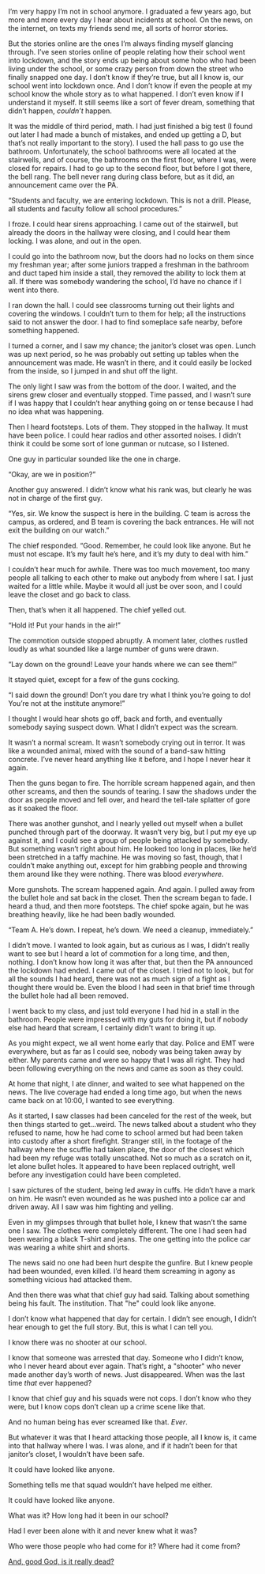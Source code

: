 I’m very happy I’m not in school anymore. I graduated a few years ago, but more and more every day I hear about incidents at school. On the news, on the internet, on texts my friends send me, all sorts of horror stories.

But the stories online are the ones I’m always finding myself glancing through. I’ve seen stories online of people relating how their school went into lockdown, and the story ends up being about some hobo who had been living under the school, or some crazy person from down the street who finally snapped one day. I don’t know if they’re true, but all I know is, our school went into lockdown once. And I don’t know if even the people at my school know the whole story as to what happened. I don’t even know if I understand it myself. It still seems like a sort of fever dream, something that didn’t happen, *couldn’t* happen.

It was the middle of third period, math. I had just finished a big test (I found out later I had made a bunch of mistakes, and ended up getting a D, but that’s not really important to the story). I used the hall pass to go use the bathroom. Unfortunately, the school bathrooms were all located at the stairwells, and of course, the bathrooms on the first floor, where I was, were closed for repairs. I had to go up to the second floor, but before I got there, the bell rang. The bell never rang during class before, but as it did, an announcement came over the PA.

“Students and faculty, we are entering lockdown. This is not a drill. Please, all students and faculty follow all school procedures.”

I froze. I could hear sirens approaching. I came out of the stairwell, but already the doors in the hallway were closing, and I could hear them locking. I was alone, and out in the open.

I could go into the bathroom now, but the doors had no locks on them since my freshman year; after some juniors trapped a freshman in the bathroom and duct taped him inside a stall, they removed the ability to lock them at all. If there was somebody wandering the school, I’d have no chance if I went into there.

I ran down the hall. I could see classrooms turning out their lights and covering the windows. I couldn’t turn to them for help; all the instructions said to not answer the door. I had to find someplace safe nearby, before something happened.

I turned a corner, and I saw my chance; the janitor’s closet was open. Lunch was up next period, so he was probably out setting up tables when the announcement was made. He wasn’t in there, and it could easily be locked from the inside, so I jumped in and shut off the light.

The only light I saw was from the bottom of the door. I waited, and the sirens grew closer and eventually stopped. Time passed, and I wasn’t sure if I was happy that I couldn’t hear anything going on or tense because I had no idea what was happening.

Then I heard footsteps. Lots of them. They stopped in the hallway. It must have been police. I could hear radios and other assorted noises. I didn’t think it could be some sort of lone gunman or nutcase, so I listened.

One guy in particular sounded like the one in charge.

“Okay, are we in position?”

Another guy answered. I didn’t know what his rank was, but clearly he was not in charge of the first guy.

“Yes, sir. We know the suspect is here in the building. C team is across the campus, as ordered, and B team is covering the back entrances. He will not exit the building on our watch.”

The chief responded. “Good. Remember, he could look like anyone. But he must not escape. It’s my fault he’s here, and it’s my duty to deal with him.”

I couldn’t hear much for awhile. There was too much movement, too many people all talking to each other to make out anybody from where I sat. I just waited for a little while. Maybe it would all just be over soon, and I could leave the closet and go back to class.

Then, that’s when it all happened. The chief yelled out.

“Hold it! Put your hands in the air!”

The commotion outside stopped abruptly. A moment later, clothes rustled loudly as what sounded like a large number of guns were drawn.

“Lay down on the ground! Leave your hands where we can see them!”

It stayed quiet, except for a few of the guns cocking.

“I said down the ground! Don’t you dare try what I think you’re going to do! You’re not at the institute anymore!”

I thought I would hear shots go off, back and forth, and eventually somebody saying suspect down. What I didn’t expect was the scream.

It wasn’t a normal scream. It wasn’t somebody crying out in terror. It was like a wounded animal, mixed with the sound of a band-saw hitting concrete. I’ve never heard anything like it before, and I hope I never hear it again.

Then the guns began to fire. The horrible scream happened again, and then other screams, and then the sounds of tearing. I saw the shadows under the door as people moved and fell over, and heard the tell-tale splatter of gore as it soaked the floor.

There was another gunshot, and I nearly yelled out myself when a bullet punched through part of the doorway. It wasn’t very big, but I put my eye up against it, and I could see a group of people being attacked by somebody. But something wasn’t right about him. He looked too long in places, like he’d been stretched in a taffy machine. He was moving so fast, though, that I couldn’t make anything out, except for him grabbing people and throwing them around like they were nothing. There was blood *everywhere*.

More gunshots. The scream happened again. And again. I pulled away from the bullet hole and sat back in the closet. Then the scream began to fade. I heard a thud, and then more footsteps. The chief spoke again, but he was breathing heavily, like he had been badly wounded.

“Team A. He’s down. I repeat, he’s down. We need a cleanup, immediately.”

I didn’t move. I wanted to look again, but as curious as I was, I didn’t really want to see but I heard a lot of commotion for a long time, and then, nothing. I don’t know how long it was after that, but then the PA announced the lockdown had ended. I came out of the closet. I tried not to look, but for all the sounds I had heard, there was not as much sign of a fight as I thought there would be. Even the blood I had seen in that brief time through the bullet hole had all been removed.

I went back to my class, and just told everyone I had hid in a stall in the bathroom. People were impressed with my guts for doing it, but if nobody else had heard that scream, I certainly didn't want to bring it up.

As you might expect, we all went home early that day. Police and EMT were everywhere, but as far as I could see, nobody was being taken away by either. My parents came and were so happy that I was all right. They had been following everything on the news and came as soon as they could.

At home that night, I ate dinner, and waited to see what happened on the news. The live coverage had ended a long time ago, but when the news came back on at 10:00, I wanted to see everything.

As it started, I saw classes had been canceled for the rest of the week, but then things started to get...weird. The news talked about a student who they refused to name, how he had come to school armed but had been taken into custody after a short firefight. Stranger still, in the footage of the hallway where the scuffle had taken place, the door of the closest which had been my refuge was totally unscathed. Not so much as a scratch on it, let alone bullet holes. It appeared to have been replaced outright, well before any investigation could have been completed.

I saw pictures of the student, being led away in cuffs. He didn’t have a mark on him. He wasn’t even wounded as he was pushed into a police car and driven away. All I saw was him fighting and yelling.

Even in my glimpses through that bullet hole, I knew that wasn’t the same one I saw. The clothes were completely different. The one I had seen had been wearing a black T-shirt and jeans. The one getting into the police car was wearing a white shirt and shorts.

The news said no one had been hurt despite the gunfire. But I knew people had been wounded, even killed. I’d heard them screaming in agony as something vicious had attacked them.

And then there was what that chief guy had said. Talking about something being his fault. The institution. That "he" could look like anyone.

I don’t know what happened that day for certain. I didn’t see enough, I didn’t hear enough to get the full story. But, this is what I can tell you.

I know there was no shooter at our school.

I know that someone was arrested that day. Someone who I didn’t know, who I never heard about ever again. That’s right, a "shooter" who never made another day’s worth of news. Just disappeared. When was the last time *that* ever happened?

I know that chief guy and his squads were not cops. I don’t know who they were, but I know cops don’t clean up a crime scene like that.

And no human being has ever screamed like that. *Ever*.

But whatever it was that I heard attacking those people, all I know is, it came into that hallway where I was. I was alone, and if it hadn’t been for that janitor’s closet, I wouldn’t have been safe.

It could have looked like anyone.

Something tells me that squad wouldn’t have helped me either.

It could have looked like anyone.

What was it? How long had it been in our school?

Had I ever been alone with it and never knew what it was?

Who were those people who had come for it? Where had it come from?

[And, good God, is it really dead?](https://www.chillingtalesfordarknights.com/lockdown-mimic/)